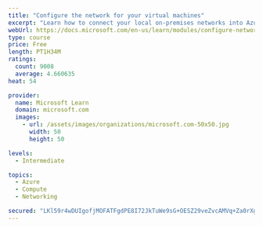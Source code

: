 ```yaml
---
title: "Configure the network for your virtual machines"
excerpt: "Learn how to connect your local on-premises networks into Azure using virtual networks, VPN gateways, and Azure ExpressRoute."
webUrl: https://docs.microsoft.com/en-us/learn/modules/configure-network-for-azure-virtual-machines/
type: course
price: Free
length: PT1H34M
ratings:
  count: 9008
  average: 4.660635
heat: 54

provider:
  name: Microsoft Learn
  domain: microsoft.com
  images:
    - url: /assets/images/organizations/microsoft.com-50x50.jpg
      width: 50
      height: 50

levels:
  - Intermediate

topics:
  - Azure
  - Compute
  - Networking

secured: "LKl59r4wDUIgofjMOFATFgdPE8I72JkTuWe9sG+OESZ29veZvcAMVq+Za0rXgdKkB3mJVQJj1Zz4UuKr1Qmh1GD+bmQ/9TEa6bFuBvnPxgVl35c1wy8iYWlPnKyM7p14aiomzxAO1N7aD35jlhjJTrpWcvKTo58aaiyYpyeulnBgWzBqlkWyFVXwsF9H9jK7/qo7+6ODg2/jHkdbTV/rKeOmGmzqQoM4UusU4T3a7BxGVYzARlKyQ0xu0qDccnhfijZwU5Oi91nRFNjLtQsvyRyWQ78oJtS55ToAmecpSVixC0luYs3jSBPLpya29bVxnQLXi9OPQwEEYgmk7RAiiNkxjjrBNh121tgrgRdeKMwZtwZSDuQdzLBgmYdfFfWE6+lLuhaC+36QFLJvtpGnhZdEKwZt1je7QjvpOFzc7Gg=;MnlBDw6MIL1Aef0Y3iwMAQ=="
---
```


